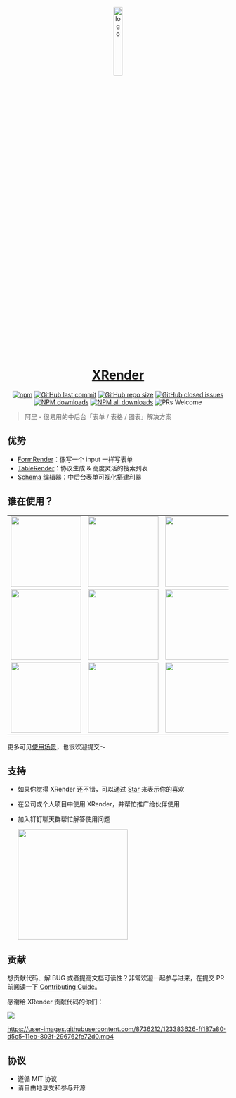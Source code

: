 <p align="center">
  <a href="https://x-render.gitee.io/" target="_blank"><img src="https://img.alicdn.com/tfs/TB17UtINiLaK1RjSZFxXXamPFXa-606-643.png" alt="logo" width="20%"/></a>
</p>
<h1 align= "center">
<a href="https://x-render.gitee.io/" target="_blank">XRender</a>
</h1>

<p align="center">
  <a href="https://www.npmjs.com/package/form-render?_blank">
    <img alt="npm" src="https://img.shields.io/npm/v/form-render.svg?maxAge=3600&style=flat-square"></a>
  <a href="https://github.com/alibaba/form-render/commits/dev">
    <img alt="GitHub last commit" src="https://img.shields.io/github/last-commit/alibaba/form-render.svg?style=flat-square"></a>
  <a href="https://github.com/alibaba/form-render">
    <img alt="GitHub repo size" src="https://img.shields.io/github/repo-size/alibaba/form-render"></a>
  <a href="https://github.com/alibaba/form-render/issues?utf8=%E2%9C%93&q=">
    <img alt = "GitHub closed issues" src="https://img.shields.io/github/issues-closed/alibaba/form-render.svg?style=flat-square"></a>
  <a href="https://npmjs.org/package/form-render">
    <img alt = "NPM downloads" src="https://img.shields.io/npm/dm/form-render.svg?style=flat-square"></a>
  <a href="https://npmjs.org/package/form-render">
    <img alt = "NPM all downloads" src="https://img.shields.io/npm/dt/form-render.svg?style=flat-square"></a>
  <a>
    <img alt = "PRs Welcome" src="https://img.shields.io/badge/PRs-welcome-brightgreen.svg?style=flat-square"></a>
</p>

> 阿里 - 很易用的中后台「表单 / 表格 / 图表」解决方案

## 优势

- <a href="https://x-render.gitee.io/form-render" target="_blank">FormRender</a>：像写一个 input 一样写表单
- <a href="https://x-render.gitee.io/table-render" target="_blank">TableRender</a>：协议生成 & 高度灵活的搜索列表
- <a href="https://x-render.gitee.io/tools/generator/playground" target="_blank">Schema 编辑器</a>：中后台表单可视化搭建利器
  <!-- - <a href="https://x-render.gitee.io/chart-render" target="_blank">ChartRender</a>：傻瓜式的图表绘制库 -->

## 谁在使用？

<table>
  <tr>
    <td width="160" align="center">
      <img
        src="https://gw.alicdn.com/bao/tfs/TB1mFZneMmH3KVjSZKzXXb2OXXa-748-467.png"
        width="160"
      />
    </td>
    <td width="160" align="center">
      <img
        src="https://qpluspicture.oss-cn-beijing.aliyuncs.com/xbUbPU/alipay-2.png"
        width="160"
      />
    </td>
    <td width="160" align="center">
      <img
        src="https://gw.alicdn.com/tfs/TB176rg4VP7gK0jSZFjXXc5aXXa-286-118.png"
        width="160"
      />
    </td>
    <td width="160" align="center">
      <img
        src="https://img.alicdn.com/tfs/TB13DzOjXP7gK0jSZFjXXc5aXXa-212-48.png"
        width="160"
      />
    </td>
    <td width="160" align="center">
      <img
        src="https://qpluspicture.oss-cn-beijing.aliyuncs.com/3GrqSz/unnamed.png"
        width="160"
      />
    </td>
  </tr>
  <tr>
    <td width="160" align="center">
      <img
        src="https://img.alicdn.com/imgextra/i4/O1CN01SUv7rt1gMfdYr2Bnc_!!6000000004128-0-tps-800-373.jpg"
        width="160"
      />
    </td>
    <td width="160" align="center">
      <img
        src="https://qpluspicture.oss-cn-beijing.aliyuncs.com/s0Bo8z/tower-logo.png"
        width="160"
      />
    </td>
    <td width="160" align="center">
      <img
        src="https://qpluspicture.oss-cn-beijing.aliyuncs.com/yosqel/Ic2iIh.png"
        width="160"
      />
    </td>
    <td width="160" align="center">
      <img
        src="https://img.alicdn.com/imgextra/i3/O1CN01xDuypG1V78PWpnnPz_!!6000000002605-2-tps-600-120.png"
        width="160"
      />
    </td>
    <td width="160" align="center">
      <img
        src="https://qpluspicture.oss-cn-beijing.aliyuncs.com/QFRKki/006PG13yly8fh2je18cv0j308c08caa2.jpg"
        width="160"
      />
    </td>
  </tr>
  <tr>
    <td width="160" align="center">
      <img
        src="https://qpluspicture.oss-cn-beijing.aliyuncs.com/up/hU257o.png"
        width="160"
      />
    </td>
    <td width="160" align="center">
      <img
        src="https://img.alicdn.com/imgextra/i1/O1CN01K3AD1b1WZMSHolALT_!!6000000002802-0-tps-700-207.jpg"
        width="160"
      />
    </td>
    <td width="160" align="center">
      <img
        src="https://bkimg.cdn.bcebos.com/pic/dc54564e9258d109b3de5ed41b08dbbf6c81800ae70e?x-bce-process=image/watermark,image_d2F0ZXIvYmFpa2UyNzI=,g_7,xp_5,yp_5/format,f_auto"
        width="160"
      />
    </td>
  </tr>
</table>

更多可见[使用场景](https://github.com/alibaba/form-render/issues/94)，也很欢迎提交～

## 支持

- 如果你觉得 XRender 还不错，可以通过 [Star](https://github.com/alibaba/form-render/stargazers) 来表示你的喜欢
- 在公司或个人项目中使用 XRender，并帮忙推广给伙伴使用
- 加入钉钉聊天群帮忙解答使用问题

  <img src=https://img.alicdn.com/imgextra/i2/O1CN01RoUHQF1EoKLWyotFn_!!6000000000398-0-tps-750-990.jpg width=250/>

## 贡献

想贡献代码、解 BUG 或者提高文档可读性？非常欢迎一起参与进来，在提交 PR 前阅读一下 [Contributing Guide](https://github.com/alibaba/form-render/blob/master/CONTRIBUTING.md)。

感谢给 XRender 贡献代码的你们：

  <a href="https://github.com/alibaba/form-render/graphs/contributors">
    <img src="https://contrib.rocks/image?repo=alibaba/form-render" />
  </a>

<br>

https://user-images.githubusercontent.com/8736212/123383626-ff187a80-d5c5-11eb-803f-296762fe72d0.mp4

## 协议

- 遵循 MIT 协议
- 请自由地享受和参与开源
